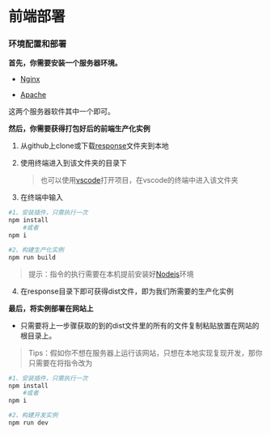 # 前端部署
### 环境配置和部署
**首先，你需要安装一个服务器环境。**

- [Nginx](https://nginx.org/en/)

- [Apache](https://apache.org/)

这两个服务器软件其中一个即可。

**然后，你需要获得打包好后的前端生产化实例**

1. 从github上clone或下载[response](../response)文件夹到本地
2. 使用终端进入到该文件夹的目录下

    > 也可以使用[vscode](https://code.visualstudio.com/)打开项目，在vscode的终端中进入该文件夹
3. 在终端中输入
```sh
#1、安装插件，只需执行一次
npm install
    #或者 
npm i

#2、构建生产化实例
npm run build
```
> 提示：指令的执行需要在本机提前安装好[Nodejs](https://nodejs.org)环境

4. 在response目录下即可获得dist文件，即为我们所需要的生产化实例

**最后，将实例部署在网站上**
- 只需要将上一步骤获取的到的dist文件里的所有的文件复制粘贴放置在网站的根目录上。

>Tips：假如你不想在服务器上运行该网站，只想在本地实现复现开发，那你只需要在将指令改为
```sh
#1、安装插件，只需执行一次
npm install
    #或者 
npm i

#2、构建开发实例
npm run dev
```

